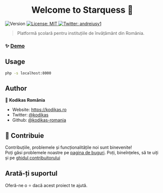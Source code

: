 <h1 align="center">Welcome to Starquess 👋</h1>
<p>
  <img alt="Version" src="https://img.shields.io/badge/version-Alpha-blue.svg?cacheSeconds=2592000" />
  <a href="#" target="_blank">
    <img alt="License: MIT" src="https://img.shields.io/badge/License-MIT-yellow.svg" />
  </a>
  <a href="https://twitter.com/andreiusy1" target="_blank">
    <img alt="Twitter: andreiusy1" src="https://img.shields.io/twitter/follow/andreiusy1.svg?style=social" />
  </a>
</p>

> Platformă școlară pentru instituțiile de învățământ din România.

### ✨ [Demo](demo.starquess.ro)

## Usage

```sh
php -s localhost:8000
```

## Author

👤 **Kodikas România**

* Website: https://kodikas.ro
* Twitter: [@kodikas](https://twitter.com/kodikas)
* Github: [@kodikas-romania](https://github.com/kodikas-romania)

## 🤝 Contribuie
Contribuțiile, problemele și funcționalitățile noi sunt binevenite! <br />Poți găsi problemele noastre pe [pagina de buguri](bugs.starquess.ro). Poți, bineînțeles, să te uiți și pe [ghidul contribuitorului](contribuie.starquess.ro)

## Arată-ți suportul

Oferă-ne o ⭐️ dacă acest proiect te ajută.

